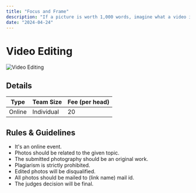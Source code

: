 ```yaml
---
title: "Focus and Frame"
description: "If a picture is worth 1,000 words, imagine what a video is worth!"
date: "2024-04-24"
---
```


# Video Editing

<img src="/posters/2023/31.png" alt="Video Editing" class="w-full lg:w-96 mx-auto object-cover" />

## Details

| Type   | Team Size  | Fee (per head) |
| ------ | ---------- | -------------- |
| Online | Individual | 20             |

## Rules & Guidelines

-   It's an online event.
-   Photos should be related to the given topic.
-   The submitted photography should be an original work.
-   Plagiarism is strictly prohibited.
-   Edited photos will be disqualified.
-   All photos should be mailed to (link name) mail id.
-   The judges decision will be final.

